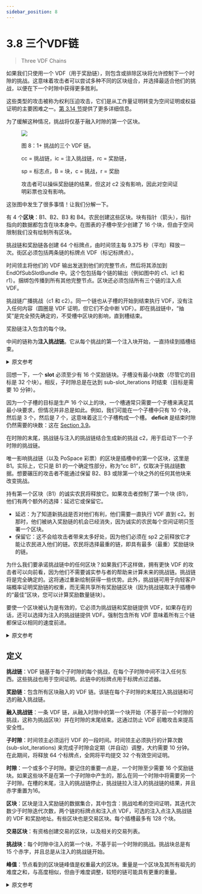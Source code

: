 ```yaml
---
sidebar_position: 8
---
```


# 3.8 三个VDF链

> Three VDF Chains

如果我们只使用一个 VDF（用于奖励链），则包含或排除区块将允许控制下一个时隙的挑战。这意味着攻击者可以尝试多种不同的区块组合，并选择最适合他们的挑战，以便在下一个时隙中获得更多胜利。

这些类型的攻击被称为权利压迫攻击，它们是从工作量证明转变为空间证明或权益证明的主要困难之一。[第 3.14 节](/docs/03consensus/attacks_and_countermeasures "Section 3.14: Relevant Attacks and Countermeasures")提供了更多详细信息。

为了缓解这种情况，挑战将仅基于融入时隙的第一个区块。

<figure>

![](/img/multiple_chains.png)

<figcaption>
图 8：1+ 挑战的三个 VDF 链。

cc = 挑战链，ic = 注入挑战链，rc = 奖励链，

sp = 标志点，B = 块，c = 挑战，r = 奖励

攻击者可以操纵奖励链的结果，但这对 c2 没有影响，因此对空间证明彩票也没有影响。
</figcaption>
</figure>

这张图中发生了很多事情！让我们分解一下。

有 4 个**区块**：B1、B2、B3 和 B4。农民创建这些区块。块有指针（箭头），指针指向的数据都包含在块本身中。在图表的子槽中至少创建了 16 个块，但由于空间限制我们没有绘制所有区块。

挑战链和奖励链各创建 64 个标牌点，由时间领主每 9.375 秒（平均）释放一次。街区必须包括两条链的标牌点 VDF（标记标牌点）。

时间领主将他们的 VDF 输出发送到他们的完整节点，然后将其添加到 EndOfSubSlotBundle 中。这个包包括每个链的输出（例如图中的 c1、ic1 和 r1）。捆绑包传播到所有其他完整节点。区块还必须包括所有三个链的注入点 VDF。

挑战链广播挑战（c1 和 c2）。同一个链也从子槽的开始到结束执行 VDF，没有注入任何内容（圆圈是 VDF 证明，但它们不会中断 VDF）。即在挑战链中，“抽奖”是完全预先确定的，不受槽中区块的影响，直到槽结束。

奖励链注入包含的每个块。

中间的链称为**注入挑战链**。它从每个挑战的第一个注入块开始，一直持续到插槽结束。

<details>
<summary>原文参考</summary>

If we only used one VDF (for the reward chain), the inclusion or exclusion of blocks would allow control of the challenge for the next slot.This means that an attacker could try many different combinations of blocks, and choose the challenge that suits them best, to obtain more wins in the next slot.

These types of attacks are called grinding attacks, and they are one of the main difficulties of changing from Proof of Work to Proof of Space or PoStake.More detail is provided in [Section 3.14](/docs/03consensus/attacks_and_countermeasures "Section 3.14: Relevant Attacks and Countermeasures").

To mitigate this, the challenges will be based only on the first block to be infused in a slot.

<figure>

![](/img/multiple_chains.png)

<figcaption>
Figure 8: The three VDF chains for 1+ challenges.

cc = challenge chain, ic = infused challenge chain, rc = reward chain,

sp = signage point, B = block, c = challenge, r = reward

An attacker can manipulate the reward chain results but this has no effect on c2, and therefore has no effect on the PoSpace lottery.
</figcaption>
</figure>

There is a lot going on in this diagram! Let's break it down.

There are 4 **blocks**: B1, B2, B3, and B4. Farmers create these blocks. The blocks have pointers (the arrows), and the data the pointers are pointing to is all contained within the blocks themselves. At least 16 blocks have been created in the diagram's sub-slot, but we don’t draw all of them due to space constraints.

The challenge chain and the reward chain each create 64 signage points, released every 9.375 seconds (on average) by timelords. Blocks must include the signage point VDFs (which mark the signage points) for both chains.

The timelords send their VDF output to their full node, which adds it into an EndOfSubSlotBundle. This bundle includes the output from each chain (for example c1, ic1, and r1 in the diagram). The bundle is propagated to all other full nodes. Blocks must also include the infusion point VDFs for all three chains.

The challenge chain broadcasts the challenges (c1 and c2). The same chain also executes the VDF from the start of the sub-slot to the end with nothing infused into it (the circles are VDF proofs but they do not interrupt the VDF). That is, in the challenge chain, the "lottery" is completely pre-determined, and not affected by blocks in the slot, until the end of the slot.

The reward chain infuses every block that is included.

The chain in the middle is called the **infused challenge chain**. It starts at the first infused block for each challenge, and goes on until the end of the slot.

</details>

回想一下，一个 **slot** 必须至少有 16 个奖励链块。子槽没有最小块数（尽管它的目标是 32 个块）。相反，子时隙总是在达到 sub-slot_iterations 时结束（目标是需要 10 分钟）。

因为一个子槽的目标是生产 16 个以上的块，一个槽通常只需要一个子槽来满足其最小块要求，但情况并非总是如此。例如，我们可能在一个子槽中只有 10 个块，然后是 3 个，然后是 7 个，这意味着这三个子槽构成一个槽。 **deficit** 是结束时隙仍然需要的块数：这在 [Section 3.9](/docs/03consensus/overflow_blocks#minimum-block-requirement "Section 3.9: Overflow Blocks and Weight")。

在时隙的末尾，挑战链与注入的挑战链结合生成新的挑战 c2，用于启动下一个子时隙的挑战链。

唯一影响挑战链（以及 PoSpace 彩票）的区块是插槽中的第一个区块，这里是 B1。实际上，它只是 B1 的一个确定性部分，称为“cc B1”，仅取决于挑战链数据。想要碾压的攻击者不能通过保留 B2、B3 或除第一个块之外的任何其他块来改变挑战。

持有第一个区块（B1）的诚实农民将释放它。如果攻击者控制了第一个块 (B1)，他们有两个额外的选择：延迟它或保留它。
* 延迟：为了知道新挑战是否对他们有利，他们需要一直执行 VDF 直到 c2。到那时，他们被纳入奖励链的机会已经消失，因为诚实的农民每个空间证明只签署一个区块。
* 保留它：这不会给攻击者带来太多好处，因为他们必须在 sp2 之前释放它才能让农民进入他们的链。农民将选择最重的链，即具有最多（最重）奖励链块的链。

为什么我们要承诺挑战链中的任何区块？如果我们不这样做，拥有更快 VDF 的攻击者可以向前看，因为他们不需要诚实参与者的帮助来计算未来的挑战链。挑战链将是完全确定的。这将通过重新绘制获得一些优势。此外，挑战链可用于向轻客户端概率证明奖励链的权重，而无需共享所有奖励链区块（因为挑战链取决于插槽中的“最佳”区块，您可以计算奖励数量链块）。

要使一个区块被认为是有效的，它必须为挑战链和奖励链提供 VDF，如果存在的话，还可以选择为注入的挑战链提供 VDF。强制包含所有 VDF 意味着所有三个链都保证以相同的速度前进。

<details>
<summary>原文参考</summary>

Recall that a **slot** must have at least 16 reward-chain blocks. A sub-slot doesn't have a minimum number of blocks (though it targets 32 blocks). Instead, a sub-slot always ends when sub-slot_iterations has been reached (this is targeted to take 10 minutes).

Because a sub-slot is targeted to produce more than 16 blocks, a slot usually only needs one sub-slot to meet its minimum-block requirement, but that is not always the case. For example, we may have only 10 blocks in a sub-slot, and then 3 and then 7, which means those three sub-slots form one slot. The **deficit** is the number of blocks still necessary to end the slot: this is described in more detail in  [Section 3.9](/docs/03consensus/overflow_blocks#minimum-block-requirement "Section 3.9: Overflow Blocks and Weight").

At the end of the slot, the challenge chain is combined with the infused challenge chain to generate the new challenge c2, which is used to start the challenge chain for the next sub-slot.

The only block which affects the challenge chain (and thus the PoSpace lottery) is the first block in the slot, which here is B1. In fact, it's only a deterministic part of B1 called "cc B1", which only depends on challenge chain data. An attacker who wants to grind cannot change the challenge by withholding B2, B3, or any other block apart from the first one.

An honest farmer who holds the first block (B1) will release it. If an attacker controls the first block (B1), they have two additional options: delay it or withhold it.
* Delay it: In order to know whether the new challenge will benefit them, they will need to execute the VDF all the way up to c2. By that time, their chance to get included in the reward chain is gone, since honest farmers sign only one block per proof of space.
* Withhold it: This does not provide much benefit to the attacker, since they must release it before sp2 in order to get the farmers on their chain. Farmers will choose the heaviest chain, which is the one with the most (heaviest) reward chain blocks.

Why do we commit to any blocks at all in the challenge chain? If we did not, an attacker with a faster VDF could look ahead, since they would not need the help of honest participants in order to compute the challenge chain into the future. The challenge chain would be totally deterministic. This would enable some advantage by replotting. Furthermore, the challenge chain can be used to probabilistically prove the weight of the reward chain to light clients, without sharing all reward chain blocks (since the challenge chain depends on the “best” block in the slot, you can calculate the number of reward chain blocks).

For a block to be considered valid, it has to provide VDFs for the challenge chain and reward chain, and optionally for the infused challenge chain if it is present. Forcing all VDFs to be included means that all three chains are guaranteed to move forward at the same rate.

</details>


## 定义

**挑战链**：VDF 链基于每个子时隙的每个挑战，在每个子时隙中间不注入任何东西。这些挑战也用于空间证明。此链中的标牌点用于标牌点过滤器。

**奖励链**：包含所有区块融入的 VDF 链。该链在每个子时隙的末尾拉入挑战链和可选的融入挑战链。

**融入挑战链**：一条 VDF 链，从融入时隙中的第一个块开始（不基于前一个时隙的挑战，这称为挑战区块）并在时隙的末尾结束。这通过防止 VDF 前瞻攻击来提高安全性。

**子时隙**：时间领主必须运行 VDF 的一段时间。时间领主必须执行的计算次数 (sub-slot_iterations) 来完成子时隙会定期（并自动）调整，大约需要 10 分钟。在此期间，将释放 64 个标牌点，全网将平均提交 32 个有效空间证明。

**时隙**：一个或多个子时隙。要记住的重要一点是，一个时隙至少需要 16 个奖励链块。如果这些块不是在第一个子时隙中产生的，那么在同一个时隙中将需要另一个子时隙。在槽的末尾，注入的挑战链停止，挑战链拉入注入的挑战链的结果，并且赤字重置为16。

**区块**：区块是注入奖励链的数据集合，其中包含：挑战哈希的空间证明，其迭代次数少于时隙迭代次数，两个链的标牌点和注入点 VDF，可选的注入点注入挑战链的 VDF 和奖励地址。有些区块也是交易区块。每个插槽最多有 128 个块。

**交易区块**：有资格创建交易的区块，以及相关的交易列表。

**挑战块**：每个时隙中注入的第一个块，不基于前一个时隙的挑战。挑战块总是有 15 个赤字，并且总是从注入的挑战链开始。

**峰值**：节点看到的区块链峰值是权重最大的区块。重量是一个区块及其所有祖先的难度之和，与高度相似，但由于难度调整，较短的链可能具有更重的重量。

<details>
<summary>原文参考</summary>

- ## Definitions

**Challenge chain**: The VDF chain based on each challenge for each sub-slot, which does not infuse anything in the middle of each sub-slot. The challenges are also used for the proofs of space. The signage points in this chain are used for the SP filter.

**Reward chain**: The VDF chain that contains infusions of all blocks. This chain pulls in the challenge chain and optionally the infused challenge chain at the end of each sub-slot.

**Infused challenge chain**: A VDF chain which starts at the first block infused in a slot (which is not based on the previous slot’s challenge, this is called the challenge block) and ends at the end of the slot. 
This increases security by preventing VDF lookahead attacks.

**Sub-slot**: a period of time for which a timelord must run a VDF. The number of calculations the timelord must perform (sub-slot_iterations) to complete the sub-slot are adjusted periodically (and automatically) to take around 10 minutes. During this time, 64 signage points will be released and the entire network will submit an average of 32 valid proofs of space.

**Slot**: one or more sub-slots. The important thing to remember is that a slot requires at least 16 reward-chain blocks. If these blocks are not produced in the first sub-slot, then another sub-slot will be required within the same slot. At the end of the slot, the infused challenge chain stops, the challenge chain pulls in the result of the infused challenge chain, and the deficit is reset to 16.

**Block**: a block is a collection of data infused into the rewards chain which contains: a proof of space for a challenge hash with fewer iterations than the slot iterations, signage point and infusion point VDFs for both chains, optional infusion point VDF for the infused challenge chain, and a rewards address. Some blocks are also transaction blocks. There is a maximum of 128 blocks per slot.

**Transaction Block**: A block that is eligible to create transactions, along with an associated list of transactions.

**Challenge block**: The first block to be infused in each slot, which is not based on a previous slot's challenge. The challenge block always has a deficit of 15, and always starts off the infused challenge chain.

**Peak**: The peak of the blockchain as seen by a node is the block with the greatest weight. Weight is the sum of the difficulty of a block and all its ancestors, which is similar to height, but a shorter chain can have heavier weight, due to difficulty adjustments.

</details>
